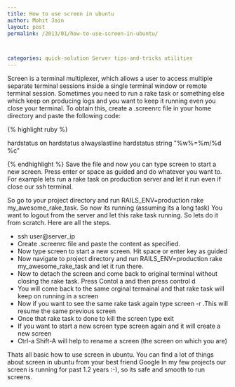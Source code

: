 ```yaml
---
title: How to use screen in ubuntu
author: Mohit Jain
layout: post
permalink: /2013/01/how-to-use-screen-in-ubuntu/



categories: quick-solution Server tips-and-tricks utilities
---
```


Screen is a terminal multiplexer, which allows a user to access multiple separate terminal sessions inside a single terminal window or remote terminal session. Sometimes you need to run a rake task or something else which keep on producing logs and you want to keep it running even you close your terminal. To obtain this, create a .screenrc file in your home directory and paste the following code:

{% highlight ruby %}

hardstatus on
hardstatus alwayslastline
hardstatus string "%w%=%m/%d %c"

{% endhighlight %}
Save the file and now you can type screen to start a new screen. Press enter or space as guided and do whatever you want to. For example lets run a rake task on production server and let it run even if close our ssh terminal.

So go to your project directory and run RAILS\_ENV=production rake my\_awesome\_rake\_task. So now its running (assuming its a long task) You want to logout from the server and let this rake task running. So lets do it from scratch. Here are all the steps.


*   ssh user@server_ip
*   Create .screenrc file and paste the content as specified.
*   Now type screen to start a new screen. Hit space or enter key as guided
*   Now navigate to project directory and run RAILS\_ENV=production rake my\_awesome\_rake\_task and let it run there.
*   Now to detach the screen and come back to original terminal without closing the rake task. Press Contol a and then press control d
*   You will come back to the same orginal termainal and that rake task will keep on running in a screen
*   Now if you want to see the same rake task again type screen -r .This will resume the same previous screen
*   Once that rake task to done to kill the screen type exit
*   If you want to start a new screen type screen again and it will create a new screen
*   Ctrl-a Shift-A will help to rename a screen (the screen on which you are)

Thats all basic how to use screen in ubuntu. You can find a lot of things about screen in ubuntu from your best friend Google
In my few projects our screen is running for past 1.2 years :-), so its safe and smooth to run screens.
